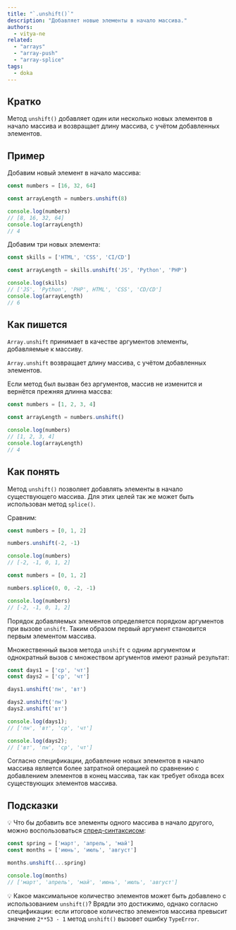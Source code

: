 ```yaml
---
title: "`.unshift()`"
description: "Добавляет новые элементы в начало массива."
authors:
  - vitya-ne
related:
  - "arrays"
  - "array-push"
  - "array-splice"
tags:
  - doka
---
```


## Кратко

Метод `unshift()` добавляет один или несколько новых элементов в начало массива и возвращает длину массива, с учётом добавленных элементов.

## Пример

Добавим новый элемент в начало массива:

```js
const numbers = [16, 32, 64]

const arrayLength = numbers.unshift(8)

console.log(numbers)
// [8, 16, 32, 64]
console.log(arrayLength)
// 4
```

Добавим три новых элемента:

```js
const skills = ['HTML', 'CSS', 'CI/CD']

const arrayLength = skills.unshift('JS', 'Python', 'PHP')

console.log(skills)
// ['JS', 'Python', 'PHP', HTML', 'CSS', 'CD/CD']
console.log(arrayLength)
// 6
```

## Как пишется

`Array.unshift` принимает в качестве аргументов элементы, добавляемые к массиву.

`Array.unshift` возвращает длину массива, с учётом добавленных элементов.

Если метод был вызван без аргументов, массив не изменится и вернётся прежняя длинна массва:

```js
const numbers = [1, 2, 3, 4]

const arrayLength = numbers.unshift()

console.log(numbers)
// [1, 2, 3, 4]
console.log(arrayLength)
// 4
```

## Как понять

Метод `unshift()` позволяет добавлять элементы в начало существующего массива. Для этих целей так же может быть использован метод `splice()`.

Сравним:

```js
const numbers = [0, 1, 2]

numbers.unshift(-2, -1)

console.log(numbers)
// [-2, -1, 0, 1, 2]
```

```js
const numbers = [0, 1, 2]

numbers.splice(0, 0, -2, -1)

console.log(numbers)
// [-2, -1, 0, 1, 2]
```

Порядок добавляемых элементов определяется порядком аргументов при вызове `unshift`. Таким образом первый аргумент становится первым элементом массива.

Множественный вызов метода `unshift` с одним аргументом и однократный вызов с множеством аргументов имеют разный результат:

```js
const days1 = ['ср', 'чт']
const days2 = ['ср', 'чт']

days1.unshift('пн', 'вт')

days2.unshift('пн')
days2.unshift('вт')

console.log(days1);
// ['пн', 'вт', 'ср', 'чт']

console.log(days2);
// ['вт', 'пн', 'ср', 'чт']

```

Согласно спецификации, добавление новых элементов в начало массива является более затратной операцией по сравнению с добавлением элементов в конец массива, так как требует обхода всех существующих элементов массива.


## Подсказки

💡 Что бы добавить все элементы одного массива в начало другого, можно воспользоваться [спред-синтаксисом](/js/spread/):

```js
const spring = ['март', 'апрель', 'май']
const months = ['июнь', 'июль', 'август']

months.unshift(...spring)

console.log(months)
// ['март', 'апрель', 'май', 'июнь', 'июль', 'август']
```

💡 Какое максимальное количество элементов может быть добавлено с использованием `unshift()`? Врядли это достижимо, однако согласно спецификации: если итоговое количество элементов массива превысит значение `2**53 - 1` метод `unshift()` вызовет ошибку `TypeError`.
